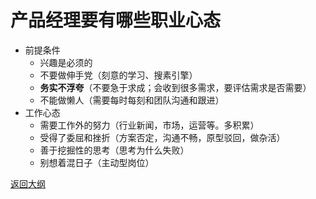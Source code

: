 # 产品经理要有哪些职业心态

- 前提条件
  - 兴趣是必须的
  - 不要做伸手党（刻意的学习、搜素引擎）
  - **务实不浮夸**（不要急于求成；会收到很多需求，要评估需求是否需要）
  - 不能做懒人（需要每时每刻和团队沟通和跟进）
- 工作心态
  - 需要工作外的努力（行业新闻，市场，运营等。多积累）
  - 受得了委屈和挫折（方案否定，沟通不畅，原型驳回，做杂活）
  - 善于挖掘性的思考（思考为什么失败）
  - 别想着混日子（主动型岗位）



[返回大纲](https://github.com/FRANKIETANG/PM#%E4%BA%A7%E5%93%81%E7%BB%8F%E7%90%86%E7%AC%AC%E4%B8%80%E8%AF%BE-%E5%A4%A7%E7%BA%B2)